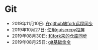 # Git  
  * 2019年11月10日: [在github端fork远程同步](./2019-11-10-在github端fork远程同步.md)  
  * 2019年10月27日: [使用guiscrcpy投屏](./2019-10-27-使用guiscrcpy投屏.md)  
  * 2019年08月30日: [和fork来的仓库同步](./2019-08-30-和fork来的仓库同步.md)  
  * 2019年08月25日: [git基础命令](./2019-08-25-git基础命令.md)  
